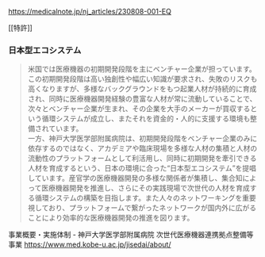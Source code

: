 https://medicalnote.jp/nj_articles/230808-001-EQ

[[特許]]

### 日本型エコシステム

>米国では医療機器の初期開発段階を主にベンチャー企業が担っています。この初期開発段階は高い独創性や幅広い知識が要求され、失敗のリスクも高くなりますが、多様なバックグラウンドをもつ起業人材が持続的に育成され、同時に医療機器開発経験の豊富な人材が常に流動していることで、次々とベンチャー企業が生まれ、その企業を大手のメーカーが買収するという循環システムが成立し、またそれを資金的・人的に支援する環境も整備されています。  
  一方、神戸大学医学部附属病院は、初期開発段階をベンチャー企業のみに依存するのではなく、アカデミアや臨床現場を多様な人材の集積と人材の流動性のプラットフォームとして利活用し、同時に初期開発を牽引できる人材を育成するという、日本の環境に合った“日本型エコシステム”を提唱しています。産官学の医療機器開発の多様な関係者が集積し、集合知によって医療機器開発を推進し、さらにその実践現場で次世代の人材を育成する循環システムの構築を目指します。また人々のネットワーキングを重要視しており、プラットフォームで繋がったネットワークが国内外に広がることにより効率的な医療機器開発の推進を図ります。

事業概要・実施体制 - 神戸大学医学部附属病院 次世代医療機器連携拠点整備等事業
https://www.med.kobe-u.ac.jp/jisedai/about/